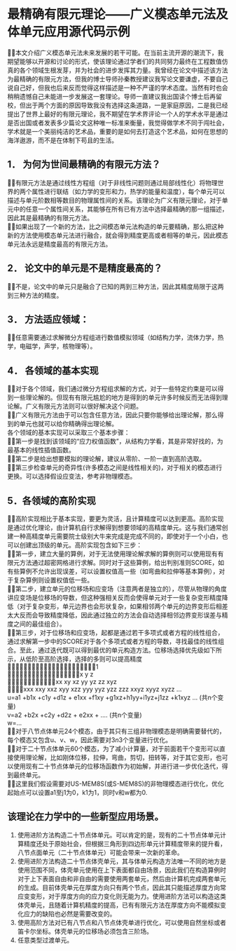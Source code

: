 # 最精确有限元理论——广义模态单元法及体单元应用源代码示例
本文介绍广义模态单元法未来发展的若干可能。在当前主流开源的潮流下，我期望能够以开源和讨论的形式，使该理论通过学者们的共同努力最终在工程数值仿真的各个领域生根发芽，并为社会的进步发挥其力量。我曾经在论文中描述该方法为最精确的有限元方法，但我的博士导师孙秦教授建议我写论文要谦虚，不要自己说自己好，但我也后来反而觉得这样描述是一种不严谨的学术态度。当然有时也会稍稍遗憾自己未能进一步发展这一套理论。导师一直建议我出国读个博士后再留校，但出于两个方面的原因导致我没有选择这条道路，一是家庭原因，二是我已经提出了世界上最好的有限元理论，我不期望在学术界评论一个人的学术水平是通过是否出国或者发表多少篇论文这种唯一标准来衡量，我觉得做学术不同于闯社会，学术就是一个美丽纯洁的艺术品，重要的是如何去打造这个艺术品，如何在思想的海洋遨游，而不是在体制下苟且的生活。 

## 1． 为何为世间最精确的有限元方法？
有限元方法是通过线性方程组（对于非线性问题则通过局部线性化）将物理世界的两个属性进行联结（如力学的变形和力，热学的能量和温度），每个单元可以描述与单元阶数相等数目的物理属性间的关系。该理论为广义有限元理论，对于单元中的任意一个属性间关系，其能够在所有已有方法中选择最精确的那一组描述，因此其是最精确的有限元方法。<br>
如果出现了一个新的方法，比之间模态单元法构造的单元要精确，那么把这种新的方法使用模态单元法进行融合，就会得到精度更高或者相等的单元，因此模态单元法永远是精度最高的有限元方法。

## 2． 论文中的单元是不是精度最高的？
不是，论文中的单元只是融合了已知的两到三种方法，因此其精度局限于这两到三种方法的精度。

## 3． 方法适应领域：
任意需要通过求解微分方程组进行数值模拟领域（如结构力学，流体力学，热学，电磁学，声学，核物理等）。
    
## 4． 各领域的基本实现
对于各个领域，我们通过微分方程组求解的方式，对于一些特定约束是可以得到一些理论解的。但现有有限元尴尬的地方是得到的单元许多时候反而无法得到理论解。广义有限元方法则可以很好解决这个问题。<br>
广义有限元方法由于可以包含任意方法，因此只要你能够给出理论解，那么得到的单元也就可以给你精确得出理论解。<br>
各个领域的基本实现可以采取三个基本步骤：<br>
第一步是找到该领域的“应力权值函数”，从结构力学看，其是非常好找的，为最基本的线性插值函数。<br>
第二步是给出想要模拟的理论解，建议从零阶、一阶一直到高阶选取。<br>
第三步检查单元的奇异性(许多模态之间是线性相关的)，对于相关的模态进行更换。可以选择假设应变法，参考非物理模态。<br>

## 5．各领域的高阶实现
高阶实现相比于基本实现，要更为灵活，且计算精度可以达到更高。高阶实现是通过优化理论，由计算机自行求解得到想要领域的高精度单元。这与我们通常创建一种高精度单元需要院士级别大牛来完成是完成不同的，即使对于一个小白，也可以创建出顶级的单元。高阶实现包含如下三步：<br>
第一步，建立大量的算例，对于无法使用理论解求解的算例则可以使用现有有限元方法通过超密网格进行求解。同时对于这些算例，给出判别准则SCORE，如有些算例不允许出现误差，可以设置权值高一些（如弯曲和拉伸等基本算例），对于复杂算例则设置权值低一些。<br>
第二步，建立单元的位移场和应变场（注意两者是独立的），尽管从物理的角度讲应变场是位移场的导数，但这种强相关反而会使得单元对于一些复杂变形精度降低（对于复杂变形，单元边界也会形状复杂，如果相邻两个单元的边界变形后相差太大反而会导致精度降低，因此通过独立的方法会自动选择相邻边界变形误差与精度之间的最佳组合）。<br>
第三步，对于位移场和应变场，起都是通过若干多项式或者方程的线性组合，通过求解第一步中的SCORE对于各个多项式或者方程的导数，寻找最佳的线性组合。至此，通过迭代既可以得到最优的单元构造方法。位移场选择优先级如下所示，从低阶至高阶选择，选择的多则可以提高精度<br>
1<br>
x      y      z<br>
xx    xy     xz     yy     yz     zz  xyz<br>
xxx   xxy  xxz  xyy  xzz  yyy   yyz  yzz  zzz   xxyz  xyyz  xyzz …<br>
u=a1 +b1x +c1y +d1z + e1xx +f1xy +g1xz+h1yy+i1yz+j1zz +k1xyz … (共n个变量)<br>
v=a2 +b2x +c2y +d2z + e2xx + …. (共n个变量)<br>
w=…<br>
对于八节点体单元24个模态，由于其只有三组非物理模态是明确需要替代的，每个模态又包含u、v、w，因此需要对3*n*3个变量进行优化。<br>
对于二十节点体单元60个模态，为了减小计算量，对于前面若干个变形可以直接使用理论解，比如刚体位移，拉伸，弯曲，剪切，扭转等，对于其它变形，也可以使用现有二十节点体单元的位移场函数作为初始解，并进行进一步优化迭代，得到最终单元。<br>
这里我们假设需要对US-MEM8S(或S-MEM8S)的非物理模态进行优化，优化起始点可以设置a1至j1为0，k1为1，同时v和w都为0.<br>

## 该理论在力学中的一些新型应用场景。
1.	使用进阶方法构造二十节点体单元。可以肯定的是，现有的二十节点体单元计算精度还处于原始社会，但根据三角形到四边形单元计算精度带来的提升看，八节点面单元（二十节点体单元）可能会带来一次新的革命。<br>
2.	使用进阶方法构造二十节点体壳单元，其与体单元构造方法唯一不同的地方是使用范围不同，体壳单元使用在上下表面都自由场景，因此我们在构造算例时对于上下表面自由和非自由的需要使用两套单元，然后由计算机完成两套单元的生成。目前体壳单元在厚度方向只有两个节点，因此其只能描述厚度方向常应变变形，对于厚度方向的应力变化则无能为力。使用进阶方法可以构造这类体壳单元，且随着计算机精度的提高，已有有限元方法在厚度方向不能模拟变化应力的缺陷也必然是需要改变的。<br>
3.	使用高阶方法对已有八节点和八节点体壳单进行优化，可以使用自然坐标或者笛卡尔坐标。体壳单元的位移场必须包含三阶场。<br>
4.	任意类型过渡单元。<br>
